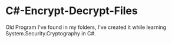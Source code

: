 # C#-Encrypt-Decrypt-Files
Old Program I've found in my folders, I've created it while learning System.Security.Cryptography in C#.

